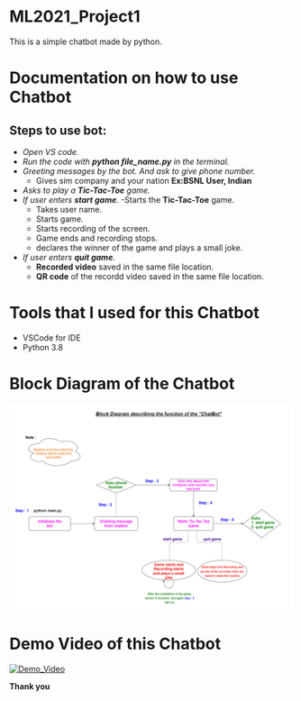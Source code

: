 # ML2021_Project1
This is a simple chatbot made by python.

# Documentation on how to use Chatbot
## Steps to use bot:
- *Open VS code.*
- *Run the code with **python file_name.py** in the terminal.*
- *Greeting messages by the bot. And ask to give phone number.*
   - Gives sim company and your nation **Ex:BSNL User, Indian**
- *Asks to play a **Tic-Tac-Toe** game.*
- *If user enters **start game**.*
  -Starts the **Tic-Tac-Toe** game.
  - Takes user name.
  - Starts game.
  - Starts recording of the screen.
  - Game ends and recording stops.
  - declares the winner of the game and plays a small joke.
- *If user enters **quit game**.*
  - **Recorded video** saved in the same file location.
  - **QR code** of the recordd video saved in the same file location.
  

# Tools that I used for this Chatbot
- VSCode for IDE
- Python 3.8

# Block Diagram of the Chatbot
![](L5_chatbot_block_dig.png)

# Demo Video of this Chatbot
[![Demo_Video](https://img.youtube.com/vi/-EH3yewkfAw/0.jpg)](https://www.youtube.com/watch?v=-EH3yewkfAw)

**Thank you**
